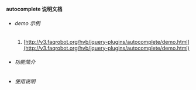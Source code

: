 #### autocomplete 说明文档

* ###### demo 示例
	1. [http://v3.faqrobot.org/hvb/jquery-plugins/autocomplete/demo.html](http://v3.faqrobot.org/hvb/jquery-plugins/autocomplete/demo.html)

* ###### 功能简介
	
    	
* ###### 使用说明
	
